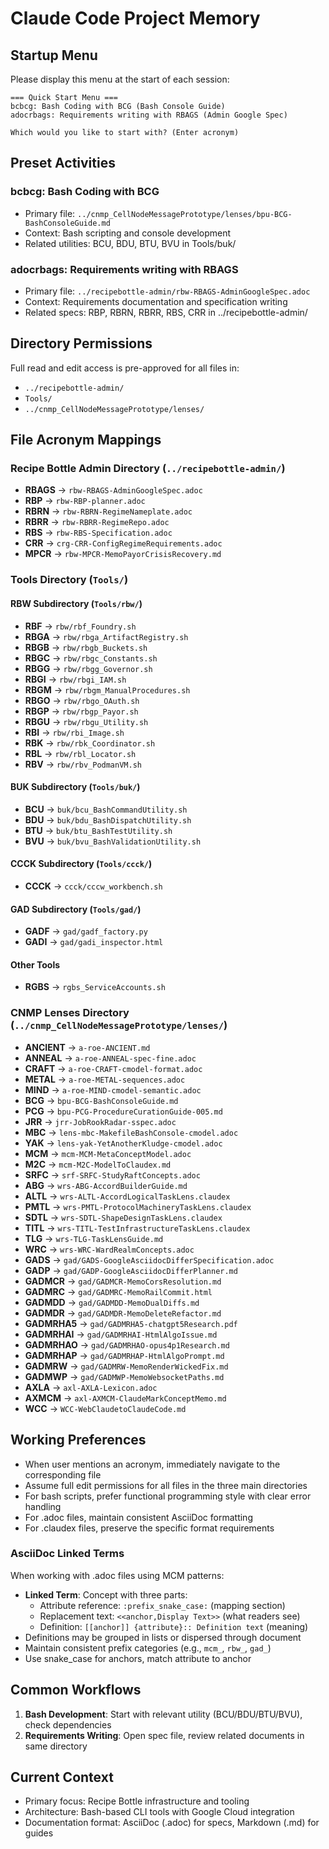 # Claude Code Project Memory

## Startup Menu
Please display this menu at the start of each session:

```
=== Quick Start Menu ===
bcbcg: Bash Coding with BCG (Bash Console Guide)
adocrbags: Requirements writing with RBAGS (Admin Google Spec)

Which would you like to start with? (Enter acronym)
```

## Preset Activities

### bcbcg: Bash Coding with BCG
- Primary file: `../cnmp_CellNodeMessagePrototype/lenses/bpu-BCG-BashConsoleGuide.md`
- Context: Bash scripting and console development
- Related utilities: BCU, BDU, BTU, BVU in Tools/buk/

### adocrbags: Requirements writing with RBAGS
- Primary file: `../recipebottle-admin/rbw-RBAGS-AdminGoogleSpec.adoc`
- Context: Requirements documentation and specification writing
- Related specs: RBP, RBRN, RBRR, RBS, CRR in ../recipebottle-admin/

## Directory Permissions
Full read and edit access is pre-approved for all files in:
- `../recipebottle-admin/`
- `Tools/`
- `../cnmp_CellNodeMessagePrototype/lenses/`

## File Acronym Mappings

### Recipe Bottle Admin Directory (`../recipebottle-admin/`)
- **RBAGS** → `rbw-RBAGS-AdminGoogleSpec.adoc`
- **RBP**   → `rbw-RBP-planner.adoc`
- **RBRN**  → `rbw-RBRN-RegimeNameplate.adoc`
- **RBRR**  → `rbw-RBRR-RegimeRepo.adoc`
- **RBS**   → `rbw-RBS-Specification.adoc`
- **CRR**   → `crg-CRR-ConfigRegimeRequirements.adoc`
- **MPCR**  → `rbw-MPCR-MemoPayorCrisisRecovery.md`

### Tools Directory (`Tools/`)

#### RBW Subdirectory (`Tools/rbw/`)
- **RBF**  → `rbw/rbf_Foundry.sh`
- **RBGA** → `rbw/rbga_ArtifactRegistry.sh`
- **RBGB** → `rbw/rbgb_Buckets.sh`
- **RBGC** → `rbw/rbgc_Constants.sh`
- **RBGG** → `rbw/rbgg_Governor.sh`
- **RBGI** → `rbw/rbgi_IAM.sh`
- **RBGM** → `rbw/rbgm_ManualProcedures.sh`
- **RBGO** → `rbw/rbgo_OAuth.sh`
- **RBGP** → `rbw/rbgp_Payor.sh`
- **RBGU** → `rbw/rbgu_Utility.sh`
- **RBI**  → `rbw/rbi_Image.sh`
- **RBK**  → `rbw/rbk_Coordinator.sh`
- **RBL**  → `rbw/rbl_Locator.sh`
- **RBV**  → `rbw/rbv_PodmanVM.sh`

#### BUK Subdirectory (`Tools/buk/`)
- **BCU**  → `buk/bcu_BashCommandUtility.sh`
- **BDU**  → `buk/bdu_BashDispatchUtility.sh`
- **BTU**  → `buk/btu_BashTestUtility.sh`
- **BVU**  → `buk/bvu_BashValidationUtility.sh`

#### CCCK Subdirectory (`Tools/ccck/`)
- **CCCK** → `ccck/cccw_workbench.sh`

#### GAD Subdirectory (`Tools/gad/`)
- **GADF** → `gad/gadf_factory.py`
- **GADI** → `gad/gadi_inspector.html`

#### Other Tools
- **RGBS** → `rgbs_ServiceAccounts.sh`

### CNMP Lenses Directory (`../cnmp_CellNodeMessagePrototype/lenses/`)
- **ANCIENT** → `a-roe-ANCIENT.md`
- **ANNEAL**  → `a-roe-ANNEAL-spec-fine.adoc`
- **CRAFT**   → `a-roe-CRAFT-cmodel-format.adoc`
- **METAL**   → `a-roe-METAL-sequences.adoc`
- **MIND**    → `a-roe-MIND-cmodel-semantic.adoc`
- **BCG**     → `bpu-BCG-BashConsoleGuide.md`
- **PCG**     → `bpu-PCG-ProcedureCurationGuide-005.md`
- **JRR**     → `jrr-JobRookRadar-sspec.adoc`
- **MBC**     → `lens-mbc-MakefileBashConsole-cmodel.adoc`
- **YAK**     → `lens-yak-YetAnotherKludge-cmodel.adoc`
- **MCM**     → `mcm-MCM-MetaConceptModel.adoc`
- **M2C**     → `mcm-M2C-ModelToClaudex.md`
- **SRFC**    → `srf-SRFC-StudyRaftConcepts.adoc`
- **ABG**     → `wrs-ABG-AccordBuilderGuide.md`
- **ALTL**    → `wrs-ALTL-AccordLogicalTaskLens.claudex`
- **PMTL**    → `wrs-PMTL-ProtocolMachineryTaskLens.claudex`
- **SDTL**    → `wrs-SDTL-ShapeDesignTaskLens.claudex`
- **TITL**    → `wrs-TITL-TestInfrastructureTaskLens.claudex`
- **TLG**     → `wrs-TLG-TaskLensGuide.md`
- **WRC**     → `wrs-WRC-WardRealmConcepts.adoc`
- **GADS**    → `gad/GADS-GoogleAsciidocDifferSpecification.adoc`
- **GADP**    → `gad/GADP-GoogleAsciidocDifferPlanner.md`
- **GADMCR**  → `gad/GADMCR-MemoCorsResolution.md`
- **GADMRC**  → `gad/GADMRC-MemoRailCommit.html`
- **GADMDD**  → `gad/GADMDD-MemoDualDiffs.md`
- **GADMDR**  → `gad/GADMDR-MemoDeleteRefactor.md`
- **GADMRHA5** → `gad/GADMRHA5-chatgpt5Research.pdf`
- **GADMRHAI** → `gad/GADMRHAI-HtmlAlgoIssue.md`
- **GADMRHAO** → `gad/GADMRHAO-opus4p1Research.md`
- **GADMRHAP** → `gad/GADMRHAP-HtmlAlgoPrompt.md`
- **GADMRW**  → `gad/GADMRW-MemoRenderWickedFix.md`
- **GADMWP**  → `gad/GADMWP-MemoWebsocketPaths.md`
- **AXLA**    → `axl-AXLA-Lexicon.adoc`
- **AXMCM**   → `axl-AXMCM-ClaudeMarkConceptMemo.md`
- **WCC**     → `WCC-WebClaudetoClaudeCode.md`

## Working Preferences
- When user mentions an acronym, immediately navigate to the corresponding file
- Assume full edit permissions for all files in the three main directories
- For bash scripts, prefer functional programming style with clear error handling
- For .adoc files, maintain consistent AsciiDoc formatting
- For .claudex files, preserve the specific format requirements

### AsciiDoc Linked Terms
When working with .adoc files using MCM patterns:
- **Linked Term**: Concept with three parts:
  - Attribute reference: `:prefix_snake_case:` (mapping section)
  - Replacement text: `<<anchor,Display Text>>` (what readers see)
  - Definition: `[[anchor]] {attribute}:: Definition text` (meaning)
- Definitions may be grouped in lists or dispersed through document
- Maintain consistent prefix categories (e.g., `mcm_`, `rbw_`, `gad_`)
- Use snake_case for anchors, match attribute to anchor

## Common Workflows
1. **Bash Development**: Start with relevant utility (BCU/BDU/BTU/BVU), check dependencies
2. **Requirements Writing**: Open spec file, review related documents in same directory

## Current Context
- Primary focus: Recipe Bottle infrastructure and tooling
- Architecture: Bash-based CLI tools with Google Cloud integration
- Documentation format: AsciiDoc (.adoc) for specs, Markdown (.md) for guides